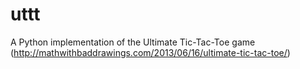 uttt
====

A Python implementation of the Ultimate Tic-Tac-Toe game (http://mathwithbaddrawings.com/2013/06/16/ultimate-tic-tac-toe/)

